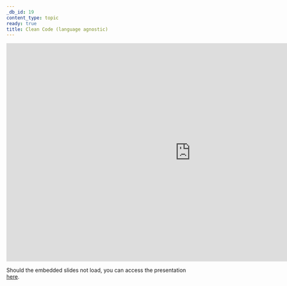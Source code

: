```yaml
---
_db_id: 19
content_type: topic
ready: true
title: Clean Code (language agnostic)
---
```


<iframe src="https://docs.google.com/presentation/d/e/2PACX-1vSIhlM9a_4cCyEXwDZ6Sruk0AyhXTJMDVqK99TTk4RB267jJ8fVT7KP6NjAjuO0jBu8IzBRuWpY4Cv4/embed?start=false&loop=false&delayms=3000" frameborder="0" width="960" height="569" allowfullscreen="true" mozallowfullscreen="true" webkitallowfullscreen="true"></iframe>

Should the embedded slides not load, you can access the presentation [here](https://docs.google.com/presentation/d/1mTjvcPtkf0q_h594bpaLIiRpi8QKmAryOxLwSFEvyeM/edit#slide=id.g1f87997393_0_782).